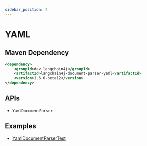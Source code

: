 ```yaml
---
sidebar_position: 4
---
```


# YAML


## Maven Dependency

```xml
<dependency>
    <groupId>dev.langchain4j</groupId>
    <artifactId>langchain4j-document-parser-yaml</artifactId>
    <version>1.6.0-beta12</version>
</dependency>
```


## APIs

- `YamlDocumentParser`


## Examples

- [YamlDocumentParserTest](https://github.com/langchain4j/langchain4j/blob/main/document-parsers/langchain4j-document-parser-yaml/src/test/java/dev/langchain4j/data/document/parser/yaml/YamlDocumentParserTest.java)
